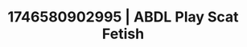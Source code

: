---
categories:
- Fantasy lover
- AI-generated
- Cosplay
- Voyeur fantasy
- Lip biting
- ASMR
- Soft domination
- Teasing look
image: /assets/images/1746580902995.jpg
layout: post
seo:
  description: Featured content with high-quality ABDL Play, Scat Fetish. HD images
    available.
  keywords: ABDL Play, Scat Fetish
  og_image: /assets/images/1746580902995.jpg
  schema_type: VisualArtwork
tags:
- ABDL Play
- Scat Fetish
- '#1746580902995'
title: 1746580902995 | ABDL Play Scat Fetish
---
